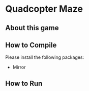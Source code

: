 # Quadcopter Maze

## About this game

## How to Compile
Please install the following packages:
- Mirror

## How to Run


